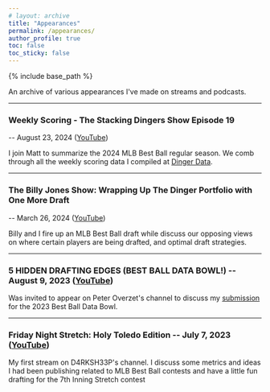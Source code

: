```yaml
---
# layout: archive
title: "Appearances"
permalink: /appearances/
author_profile: true
toc: false
toc_sticky: false
---
```


{% include base_path %}

<!-- {% include toc %} -->

An archive of various appearances I've made on streams and podcasts.

*************

### Weekly Scoring - The Stacking Dingers Show Episode 19
-- August 23, 2024 ([YouTube](https://www.youtube.com/watch?v=wVmz5kikiQ4))

I join Matt to summarize the 2024 MLB Best Ball regular season. We comb through all the weekly scoring data I compiled at [Dinger Data](https://dinger-data.streamlit.app/).

*************

### The Billy Jones Show: Wrapping Up The Dinger Portfolio with One More Draft
-- March 26, 2024 ([YouTube](https://www.youtube.com/watch?v=YSVI2vrhsZs))

Billy and I fire up an MLB Best Ball draft while discuss our opposing views on where certain players are being drafted, and optimal draft strategies.

*************

### 5 HIDDEN DRAFTING EDGES (BEST BALL DATA BOWL!) -- August 9, 2023 ([YouTube](https://www.youtube.com/watch?v=xs-chTKQkIE))

Was invited to appear on Peter Overzet's channel to discuss my [submission](https://github.com/fantasydatapros/best-ball-data-bowl/blob/master/submissions/Exploring%20the%20Impact%20of%20Rare%20Player%20Combinations%20in%20Best%20Ball%20Mania.ipynb) for the 2023 Best Ball Data Bowl.

*************

### Friday Night Stretch: Holy Toledo Edition -- July 7, 2023 ([YouTube](https://www.youtube.com/watch?v=FM8MCwPhe_c))

My first stream on D4RKSH33P's channel. I discuss some metrics and ideas I had been publishing related to MLB Best Ball contests and have a little fun drafting for the 7th Inning Stretch contest